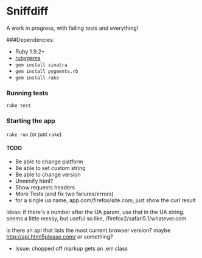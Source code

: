 # Sniffdiff

A work in progress, with failing tests and everything!

###Dependencies:
* Ruby 1.9.2+
* [rubygems](http://rubyforge.org/frs/?group_id=126)
* `gem install sinatra`
* `gem install pygments.rb`
* `gem install rake`

### Running tests
`rake test`

### Starting the app 

`rake run` (or just `rake`)

#### TODO

* Be able to change platform
* Be able to set custom string
* Be able to change version
* Unminify html?
* Show requests headers
* More Tests (and fix two failures/errors)
* for a single ua name, app.com/firefox/site.com, just show the curl result

ideas: if there's a number after the UA param,
use that in the UA string. seems a little messy, but useful
so like, /firefox2/safari5.1/whatever.com

is there an api that lists the most current browser version?
maybe http://api.html5please.com/ or something? 

* Issue: chopped off markup gets an .err class
  